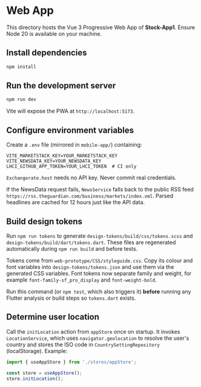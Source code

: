 # Web App

This directory hosts the Vue 3 Progressive Web App of **Stock-App1**. Ensure Node 20 is available on your machine.

## Install dependencies

```bash
npm install
```

## Run the development server

```bash
npm run dev
```

Vite will expose the PWA at `http://localhost:5173`.

## Configure environment variables

Create a `.env` file (mirrored in `mobile-app/`) containing:

```
VITE_MARKETSTACK_KEY=YOUR_MARKETSTACK_KEY
VITE_NEWSDATA_KEY=YOUR_NEWSDATA_KEY
LHCI_GITHUB_APP_TOKEN=YOUR_LHCI_TOKEN  # CI only
```

`Exchangerate.host` needs no API key. Never commit real credentials.

If the NewsData request fails, `NewsService` falls back to the public RSS feed
`https://rss.theguardian.com/business/markets/index.xml`. Parsed headlines are
cached for 12 hours just like the API data.

## Build design tokens

Run `npm run tokens` to generate `design-tokens/build/css/tokens.scss` and `design-tokens/build/dart/tokens.dart`. These files are regenerated automatically during `npm run build` and before tests.

Tokens come from `web-prototype/CSS/styleguide.css`. Copy its colour and font variables into `design-tokens/tokens.json` and use them via the generated CSS variables. Font tokens now separate family and weight, for example `font-family-sf_pro_display` and `font-weight-bold`.

Run this command (or `npm test`, which also triggers it) **before** running any
Flutter analysis or build steps so `tokens.dart` exists.

## Determine user location

Call the `initLocation` action from `appStore` once on startup. It invokes
`LocationService`, which uses `navigator.geolocation` to resolve the user's
country and stores the ISO code in `CountrySettingRepository` (localStorage).
Example:

```ts
import { useAppStore } from './stores/appStore';

const store = useAppStore();
store.initLocation();
```


